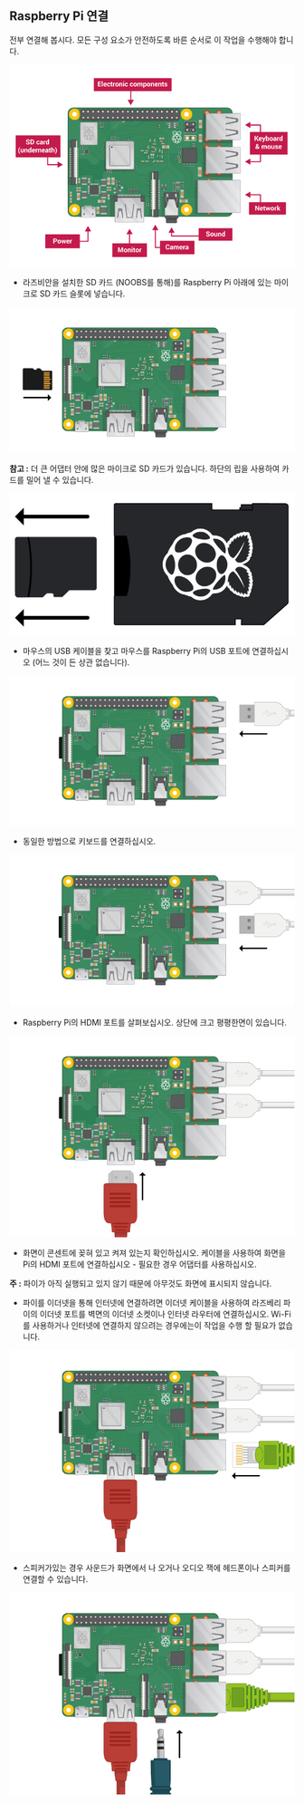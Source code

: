 ## Raspberry Pi 연결

전부 연결해 봅시다. 모든 구성 요소가 안전하도록 바른 순서로 이 작업을 수행해야 합니다.

![파이 연결](images/pi-labelled.png)

+ 라즈비안을 설치한 SD 카드 (NOOBS를 통해)를 Raspberry Pi 아래에 있는 마이크로 SD 카드 슬롯에 넣습니다. 

![SD 카드](images/pi-sd.png)

**참고 :** 더 큰 어댑터 안에 많은 마이크로 SD 카드가 있습니다. 하단의 립을 사용하여 카드를 밀어 낼 수 있습니다.

![SD 카드 홀더](images/sd-card-holder.png)

+ 마우스의 USB 케이블을 찾고 마우스를 Raspberry Pi의 USB 포트에 연결하십시오 (어느 것이 든 상관 없습니다).

![쥐](images/pi-mouse.png)

+ 동일한 방법으로 키보드를 연결하십시오.

![건반](images/pi-keyboard.png)

+ Raspberry Pi의 HDMI 포트를 살펴보십시오. 상단에 크고 평평한면이 있습니다.

![HDMI](images/pi-hdmi.png)

+ 화면이 콘센트에 꽂혀 있고 켜져 있는지 확인하십시오. 케이블을 사용하여 화면을 Pi의 HDMI 포트에 연결하십시오 - 필요한 경우 어댑터를 사용하십시오.

**주 :** 파이가 아직 실행되고 있지 않기 때문에 아무것도 화면에 표시되지 않습니다.

+ 파이를 이더넷을 통해 인터넷에 연결하려면 이더넷 케이블을 사용하여 라즈베리 파이의 이더넷 포트를 벽면의 이더넷 소켓이나 인터넷 라우터에 연결하십시오. Wi-Fi를 사용하거나 인터넷에 연결하지 않으려는 경우에는이 작업을 수행 할 필요가 없습니다.

![이더넷](images/pi-ethernet.png)

+ 스피커가있는 경우 사운드가 화면에서 나 오거나 오디오 잭에 헤드폰이나 스피커를 연결할 수 있습니다.

![헤드폰](images/pi-headphones.png)